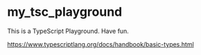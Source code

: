 # my_tsc_playground
This is a TypeScript Playground. Have fun.

https://www.typescriptlang.org/docs/handbook/basic-types.html
